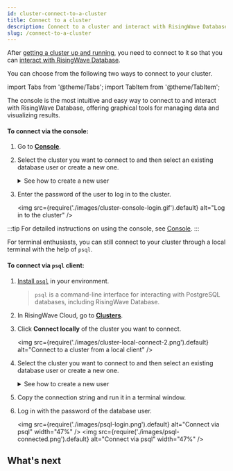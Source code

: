 ```yaml
---
id: cluster-connect-to-a-cluster
title: Connect to a cluster
description: Connect to a cluster and interact with RisingWave Database using the console or terminal.
slug: /connect-to-a-cluster
---
```


After [getting a cluster up and running](cluster-manage-clusters.md#create-a-cluster), you need to connect to it so that you can [interact with RisingWave Database](develop-overview.md#process-data-with-risingwave).

You can choose from the following two ways to connect to your cluster.

import Tabs from '@theme/Tabs';
import TabItem from '@theme/TabItem';

<Tabs>

<TabItem value="console" label="Console">

The console is the most intuitive and easy way to connect to and interact with RisingWave Database, offering graphical tools for managing data and visualizing results.

#### To connect via the console:

 
1. Go to [**Console**](https://risingwave.cloud/console/).  

2. Select the cluster you want to connect to and then select an existing database user or create a new one.
    
    <details>
    <summary>See how to create a new user</summary>

    Select **Create a new user** on the left, and type in the username and password to create it.
    <img
    src={require('./images/cluster-console-createuser.gif').default}
    alt="Create a database user"
    />
    </details>

3. Enter the password of the user to log in to the cluster.

    <img
    src={require('./images/cluster-console-login.gif').default}
    alt="Log in to the cluster"
    />

:::tip
For detailed instructions on using the console, see [Console](console-overview.md).
:::
    
</TabItem>

<TabItem value="local" label="Local client">

For terminal enthusiasts, you can still connect to your cluster through a local terminal with the help of `psql`.

#### To connect via `psql` client:

1. [Install `psql`](https://www.risingwave.dev/docs/current/install-psql-without-postgresql/) in your environment.

    > `psql` is a command-line interface for interacting with PostgreSQL databases, including RisingWave Database.

2. In RisingWave Cloud, go to [**Clusters**](https://risingwave.cloud/clusters/).
    
3. Click **Connect locally** of the cluster you want to connect.
    
    <img
    src={require('./images/cluster-local-connect-2.png').default}
    alt="Connect to a cluster from a local client"
    />
    
4. Select the cluster you want to connect to and then select an existing database user or create a new one.

    <details>
    <summary>See how to create a new user</summary>

    Select **Create a new user** on the left, and type in the username and password to create it.
    <img
    src={require('./images/cluster-local-createuser.gif').default}
    alt="Create a database user in a cluster"
    />
    </details>
    
5. Copy the connection string and run it in a terminal window.
    
6. Log in with the password of the database user.

    <img
    src={require('./images/psql-login.png').default}
    alt="Connect via psql"
    width="47%"
    />
    <img
    src={require('./images/psql-connected.png').default}
    alt="Connect via psql"
    width="47%"
    />

</TabItem>

</Tabs>

## What's next

<card
title="Develop with RisingWave Cloud"
content="RisingWave Cloud leverages the superpower of RisingWave Database, an open-source distributed SQL database specifically designed for stream processing. Start building your real-time applications with RisingWave Database, in the cloud."
cloud="develop-overview"
/>